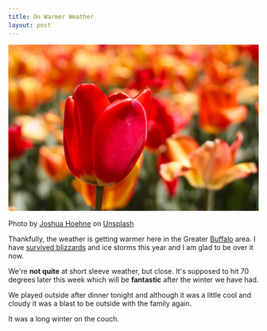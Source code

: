 ```yaml
---
title: On Warmer Weather
layout: post
---
```

![](../assets/flowers.jpg)

Photo by <a href="https://unsplash.com/@mrthetrain?utm_source=unsplash&utm_medium=referral&utm_content=creditCopyText">Joshua Hoehne</a> on <a href="https://unsplash.com/photos/yVlY_w7MEec?utm_source=unsplash&utm_medium=referral&utm_content=creditCopyText">Unsplash</a>
  

Thankfully, the weather is getting warmer here in the Greater [Buffalo](https://www.buffalony.gov/) area. I have [survived blizzards](https://en.wikipedia.org/wiki/January_2022_North_American_blizzard) and ice storms this year and I am glad to be over it now.

We're **not quite** at short sleeve weather, but close. It's supposed to hit 70 degrees later this week which will be **fantastic** after the winter we have had.

We played outside after dinner tonight and although it was a little cool and cloudy it was a blast to be outside with the family again.

It was a long winter on the couch.